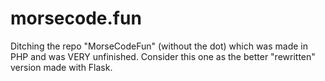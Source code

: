 # morsecode.fun
Ditching the repo "MorseCodeFun" (without the dot) which was made in PHP and was VERY unfinished. Consider this one as the better "rewritten" version made with Flask.
